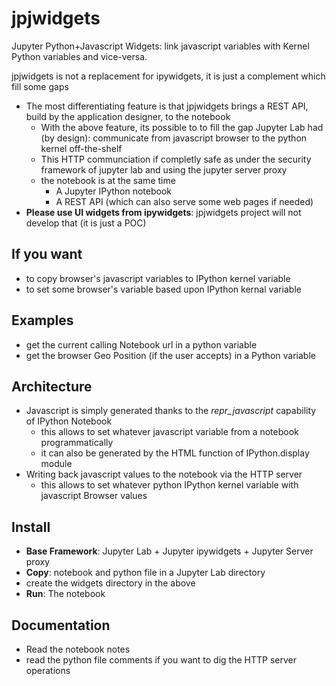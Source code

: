 # jpjwidgets
Jupyter Python+Javascript Widgets: link javascript variables with Kernel Python variables and vice-versa.

jpjwidgets is not a replacement for ipywidgets, it is just a complement which fill some gaps

  * The most differentiating feature is that jpjwidgets brings a REST API, build by the application designer, to the notebook
      * With the above feature, its possible to to fill the gap Jupyter Lab had (by design): communicate from javascript browser to the python kernel off-the-shelf
      * This HTTP communciation if completly safe as under the security framework of jupyter lab and using the jupyter server proxy
      * the notebook is at the same time
        * A Jupyter IPython notebook
        * A REST API (which can also serve some web pages if needed)
  * **Please use UI widgets from ipywidgets**: jpjwidgets project will not develop that (it is just a POC)

## If you want

* to copy browser's javascript variables to IPython kernel variable
* to set some browser's variable based upon IPython kernal variable

## Examples

* get the current calling Notebook url in a python variable
* get the browser Geo Position (if the user accepts) in a Python variable

## Architecture

* Javascript is simply generated thanks to the _repr_javascript_ capability of IPython Notebook
   * this allows to set whatever javascript variable from a notebook programmatically
   * it can also be generated by the HTML function of IPython.display module
* Writing back javascript values to the notebook via the HTTP server
   * this allows to set whatever python IPython kernel variable with javascript Browser values

## Install

* **Base Framework**: Jupyter Lab + Jupyter ipywidgets + Jupyter Server proxy
* **Copy**: notebook and python file in a Jupyter Lab directory
* create the widgets directory in the above
* **Run**: The notebook

## Documentation

* Read the notebook notes
* read the python file comments if you want to dig the HTTP server operations
